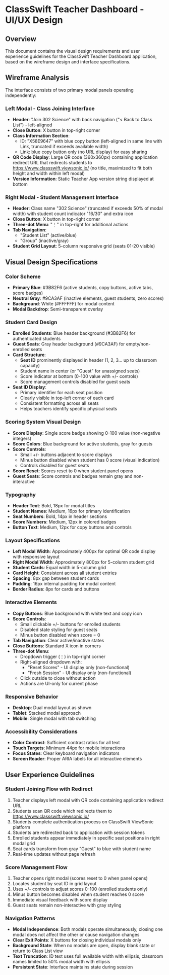 # ClassSwift Teacher Dashboard - UI/UX Design

## Overview

This document contains the visual design requirements and user experience guidelines for the ClassSwift Teacher Dashboard application, based on the wireframe design and interface specifications.

## Wireframe Analysis

The interface consists of two primary modal panels operating independently:

### Left Modal - Class Joining Interface
- **Header**: "Join 302 Science" with back navigation ("< Back to Class List") - left-aligned
- **Close Button**: X button in top-right corner
- **Class Information Section**:
  - ID: "X58E9647" with blue copy button (left-aligned in same line with Link, truncated if exceeds available width)
  - Link: blue copy button only (no URL display) for easy sharing
- **QR Code Display**: Large QR code (360x360px) containing application redirect URL that redirects students to https://www.classswift.viewsonic.io/ (no title, maximized to fit both height and width within left modal)
- **Version Information**: Static Teacher App version string displayed at bottom

### Right Modal - Student Management Interface
- **Header**: Class name "302 Science" (truncated if exceeds 50% of modal width) with student count indicator "16/30" and extra icon
- **Close Button**: X button in top-right corner
- **Three-dot Menu**: "⋮" in top-right for additional actions
- **Tab Navigation**: 
  - "Student List" (active/blue)
  - "Group" (inactive/gray)
- **Student Grid Layout**: 5-column responsive grid (seats 01-20 visible)

## Visual Design Specifications

### Color Scheme
- **Primary Blue**: #3B82F6 (active students, copy buttons, active tabs, score badges)
- **Neutral Gray**: #9CA3AF (inactive elements, guest students, zero scores)
- **Background**: White (#FFFFFF) for modal content
- **Modal Backdrop**: Semi-transparent overlay

### Student Card Design
- **Enrolled Students**: Blue header background (#3B82F6) for authenticated students
- **Guest Seats**: Gray header background (#9CA3AF) for empty/non-enrolled seats
- **Card Structure**:
  - **Seat ID** prominently displayed in header (1, 2, 3... up to classroom capacity)
  - Student name in center (or "Guest" for unassigned seats)
  - Score indicator at bottom (0-100 value with +/- controls)
  - Score management controls disabled for guest seats
- **Seat ID Display**: 
  - Primary identifier for each seat position
  - Clearly visible in top-left corner of each card
  - Consistent formatting across all seats
  - Helps teachers identify specific physical seats

### Scoring System Visual Design
- **Score Display**: Single score badge showing 0-100 value (non-negative integers)
- **Score Colors**: Blue background for active students, gray for guests
- **Score Controls**: 
  - Small +/- buttons adjacent to score displays
  - Minus button disabled when student has 0 score (visual indication)
  - Controls disabled for guest seats
- **Score Reset**: Scores reset to 0 when student panel opens
- **Guest Seats**: Score controls and badges remain gray and non-interactive

### Typography
- **Header Text**: Bold, 18px for modal titles
- **Student Names**: Medium, 16px for primary identification
- **Seat Numbers**: Bold, 14px in header sections
- **Score Numbers**: Medium, 12px in colored badges
- **Button Text**: Medium, 12px for copy buttons and controls

### Layout Specifications
- **Left Modal Width**: Approximately 400px for optimal QR code display with responsive layout
- **Right Modal Width**: Approximately 800px for 5-column student grid
- **Student Cards**: Equal width in 5-column grid
- **Card Height**: Consistent across all student entries
- **Spacing**: 8px gap between student cards
- **Padding**: 16px internal padding for modal content
- **Border Radius**: 8px for cards and buttons

### Interactive Elements
- **Copy Buttons**: Blue background with white text and copy icon
- **Score Controls**: 
  - Small clickable +/- buttons for enrolled students
  - Disabled state styling for guest seats
  - Minus button disabled when score = 0
- **Tab Navigation**: Clear active/inactive states
- **Close Buttons**: Standard X icon in corners
- **Three-dot Menu**:
  - Dropdown trigger (⋮) in top-right corner
  - Right-aligned dropdown with:
    - "Reset Scores" - UI display only (non-functional)
    - "Fresh Session" - UI display only (non-functional)
  - Click outside to close without action
  - Actions are UI-only for current phase

### Responsive Behavior
- **Desktop**: Dual modal layout as shown
- **Tablet**: Stacked modal approach
- **Mobile**: Single modal with tab switching

### Accessibility Considerations
- **Color Contrast**: Sufficient contrast ratios for all text
- **Touch Targets**: Minimum 44px for mobile interactions
- **Focus States**: Clear keyboard navigation indicators
- **Screen Reader**: Proper ARIA labels for all interactive elements

## User Experience Guidelines

### Student Joining Flow with Redirect
1. Teacher displays left modal with QR code containing application redirect URL
2. Students scan QR code which redirects them to https://www.classswift.viewsonic.io/
3. Students complete authentication process on ClassSwift ViewSonic platform
4. Students are redirected back to application with session tokens
5. Enrolled students appear immediately in specific seat positions in right modal grid
6. Seat cards transform from gray "Guest" to blue with student name
7. Real-time updates without page refresh

### Score Management Flow
1. Teacher opens right modal (scores reset to 0 when panel opens)
2. Locates student by seat ID in grid layout
3. Uses +/- controls to adjust scores 0-100 (enrolled students only)
4. Minus button becomes disabled when student reaches 0 score
5. Immediate visual feedback with score display
6. Guest seats remain non-interactive with gray styling

### Navigation Patterns
- **Modal Independence**: Both modals operate simultaneously, closing one modal does not affect the other or cause navigation changes
- **Clear Exit Points**: X buttons for closing individual modals only
- **Background State**: When no modals are open, display blank state or return to Class List view
- **Text Truncation**: ID text uses full available width with ellipsis, classroom names limited to 50% modal width with ellipsis
- **Persistent State**: Interface maintains state during session